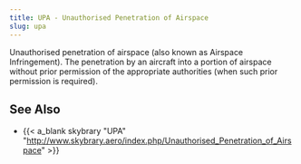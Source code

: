 ```yaml
---
title: UPA - Unauthorised Penetration of Airspace
slug: upa
---
```


Unauthorised penetration of airspace (also known as Airspace Infringement).
The penetration by an aircraft into a portion of airspace without prior
permission of the appropriate authorities
(when such prior permission is required).

## See Also

* {{< a_blank skybrary "UPA" "http://www.skybrary.aero/index.php/Unauthorised_Penetration_of_Airspace" >}}
